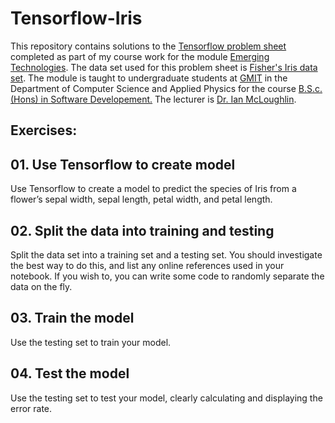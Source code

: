 # Tensorflow-Iris
This repository contains solutions to the [Tensorflow problem sheet](https://emerging-technologies.github.io/problems/tensorflow.html) completed as part of my course work for the module [Emerging Technologies](https://emerging-technologies.github.io/). The data set used for this problem sheet is [Fisher's Iris data set](https://en.wikipedia.org/wiki/Iris_flower_data_set). The module is taught to undergraduate students at [GMIT](http://www.gmit.ie/) in the Department of Computer Science and Applied Physics for the course [B.S.c. (Hons) in Software Developement.](https://www.gmit.ie/software-development/bachelor-science-honours-software-development) The lecturer is  [Dr. Ian McLoughlin](https://ianmcloughlin.github.io/).

## Exercises: 
## 01. Use Tensorflow to create model
Use Tensorflow to create a model to predict the species of Iris from a flower’s sepal width, sepal length, petal width, and petal length. 
## 02. Split the data into training and testing 
Split the data set into a training set and a testing set. You should investigate the best way to do this, and list any online references used in your notebook. If you wish to, you can write some code to randomly separate the data on the fly.
## 03. Train the model 
Use the testing set to train your model.
## 04. Test the model
Use the testing set to test your model, clearly calculating and displaying the error rate.
